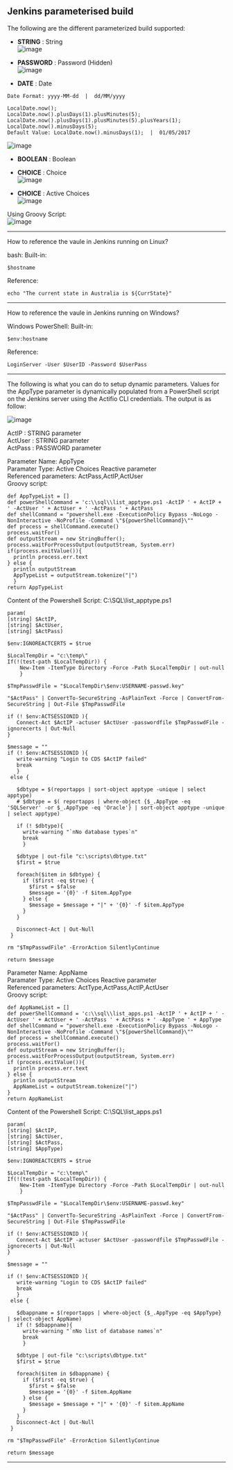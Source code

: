 ## Jenkins parameterised build

The following are the different parameterized build supported:

* **STRING** : String  
![image](https://user-images.githubusercontent.com/17056169/70323042-e62f6380-187f-11ea-82a4-3554dbffc6bb.png)

* **PASSWORD** : Password (Hidden)  
![image](https://user-images.githubusercontent.com/17056169/70323072-f6474300-187f-11ea-9726-e3770e1868a6.png)

* **DATE** : Date  
```
Date Format: yyyy-MM-dd  |  dd/MM/yyyy

LocalDate.now();
LocalDate.now().plusDays(1).plusMinutes(5);
LocalDate.now().plusDays(1).plusMinutes(5).plusYears(1);
LocalDate.now().minusDays(5);
Default Value: LocalDate.now().minusDays(1);  |  01/05/2017
```
![image](https://user-images.githubusercontent.com/17056169/70323111-0e1ec700-1880-11ea-9b47-828bb5559331.png)

* **BOOLEAN** : Boolean   

* **CHOICE** : Choice  
![image](https://user-images.githubusercontent.com/17056169/70323130-1b3bb600-1880-11ea-8112-268dbca63951.png)

* **CHOICE** : Active Choices  
![image](https://user-images.githubusercontent.com/17056169/70323144-28f13b80-1880-11ea-8c6b-ba34574de2e1.png)

Using Groovy Script:   
![image](https://user-images.githubusercontent.com/17056169/70323177-41f9ec80-1880-11ea-89c9-40e91b7ea9e9.png)

----

How to reference the vaule in Jenkins running on Linux?

bash:
Built-in:
```
$hostname
```
Reference:
```
echo "The current state in Australia is ${CurrState}"
```
----

How to reference the vaule in Jenkins running on Windows?

Windows PowerShell:
Built-in:
```
$env:hostname
```
Reference:
```
LoginServer -User $UserID -Password $UserPass
```
---

The following is what you can do to setup dynamic parameters. Values for the AppType parameter is dynamically populated from a PowerShell script on the Jenkins server using the Actifio CLI credentials. The output is as follow:

![image](https://user-images.githubusercontent.com/17056169/70388243-2bc86980-1a03-11ea-9310-86e31766c378.png)

ActIP : STRING parameter  
ActUser : STRING parameter  
ActPass : PASSWORD parameter  


Parameter Name: AppType   
Paramater Type: Active Choices Reactive parameter  
Referenced parameters: ActPass,ActIP,ActUser  
Groovy script:
```
def AppTypeList = []
def powerShellCommand = 'c:\\sql\\list_apptype.ps1 -ActIP ' + ActIP + ' -ActUser ' + ActUser + ' -ActPass ' + ActPass
def shellCommand = "powershell.exe -ExecutionPolicy Bypass -NoLogo -NonInteractive -NoProfile -Command \"${powerShellCommand}\""
def process = shellCommand.execute()
process.waitFor()
def outputStream = new StringBuffer();
process.waitForProcessOutput(outputStream, System.err)
if(process.exitValue()){
  println process.err.text
} else {
  println outputStream
  AppTypeList = outputStream.tokenize("|")
  }
return AppTypeList
```

Content of the Powershell Script: C:\SQL\list_apptype.ps1
```
param(
[string] $ActIP,
[string] $ActUser,
[string] $ActPass)

$env:IGNOREACTCERTS = $true
 
$LocalTempDir = "c:\temp\"
If(!(test-path $LocalTempDir)) {
    New-Item -ItemType Directory -Force -Path $LocalTempDir | out-null
    }
    
$TmpPasswdFile = "$LocalTempDir\$env:USERNAME-passwd.key"

"$ActPass" | ConvertTo-SecureString -AsPlainText -Force | ConvertFrom-SecureString | Out-File $TmpPasswdFile

if (! $env:ACTSESSIONID ){
   Connect-Act $ActIP -actuser $ActUser -passwordfile $TmpPasswdFile -ignorecerts | Out-Null
}

$message = ""
if (! $env:ACTSESSIONID ){
   write-warning "Login to CDS $ActIP failed"
   break
   }
 else {

   $dbtype = $(reportapps | sort-object apptype -unique | select apptype)
   # $dbtype = $( reportapps | where-object {$_.AppType -eq 'SQLServer' -or $_.AppType -eq 'Oracle'} | sort-object apptype -unique | select apptype)

   if (! $dbtype){
     write-warning "`nNo database types`n"
     break
     }

   $dbtype | out-file "c:\scripts\dbtype.txt" 
   $first = $true

   foreach($item in $dbtype) {
     if ($first -eq $true) {
       $first = $false
       $message = '{0}' -f $item.AppType 
     } else {
       $message = $message + "|" + '{0}' -f $item.AppType
     }
   }

   Disconnect-Act | Out-Null
 } 

rm "$TmpPasswdFile" -ErrorAction SilentlyContinue 

return $message
```

Parameter Name: AppName  
Paramater Type: Active Choices Reactive parameter  
Referenced parameters: ActType,ActPass,ActIP,ActUser  
Groovy script:
```
def AppNameList = []
def powerShellCommand = 'c:\\sql\\list_apps.ps1 -ActIP ' + ActIP + ' -ActUser ' + ActUser + ' -ActPass ' + ActPass + ' -AppType ' + AppType
def shellCommand = "powershell.exe -ExecutionPolicy Bypass -NoLogo -NonInteractive -NoProfile -Command \"${powerShellCommand}\""
def process = shellCommand.execute()
process.waitFor()
def outputStream = new StringBuffer();
process.waitForProcessOutput(outputStream, System.err)
if (process.exitValue()){
  println process.err.text
} else {
  println outputStream
  AppNameList = outputStream.tokenize("|")
}
return AppNameList
```

Content of the Powershell Script: C:\SQL\list_apps.ps1
```
param(
[string] $ActIP,
[string] $ActUser,
[string] $ActPass,
[string] $AppType)

$env:IGNOREACTCERTS = $true
 
$LocalTempDir = "c:\temp\"
If(!(test-path $LocalTempDir)) {
    New-Item -ItemType Directory -Force -Path $LocalTempDir | out-null
    }
    
$TmpPasswdFile = "$LocalTempDir\$env:USERNAME-passwd.key"

"$ActPass" | ConvertTo-SecureString -AsPlainText -Force | ConvertFrom-SecureString | Out-File $TmpPasswdFile

if (! $env:ACTSESSIONID ){
   Connect-Act $ActIP -actuser $ActUser -passwordfile $TmpPasswdFile -ignorecerts | Out-Null
}

$message = ""

if (! $env:ACTSESSIONID ){
   write-warning "Login to CDS $ActIP failed"
   break
   }
 else {

   $dbappname = $(reportapps | where-object {$_.AppType -eq $AppType} | select-object AppName)
   if (! $dbappname){
     write-warning "`nNo list of database names`n"
     break
     }

   $dbtype | out-file "c:\scripts\dbtype.txt" 
   $first = $true

   foreach($item in $dbappname) {
     if ($first -eq $true) {
       $first = $false
       $message = '{0}' -f $item.AppName
     } else {
       $message = $message + "|" + '{0}' -f $item.AppName
     }
   }
   Disconnect-Act | Out-Null
 } 

rm "$TmpPasswdFile" -ErrorAction SilentlyContinue 

return $message
```
---
